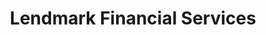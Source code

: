 ---
title: "Lendmark Financial Services"
url: /shamokin-dam/lendmark-financial-services/
shop: pawnbroker
---